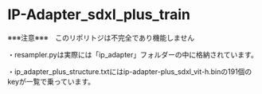 # IP-Adapter_sdxl_plus_train

※※※注意※※※　このリポリトジは不完全であり機能しません

・resampler.pyは実際には「ip_adapter」フォルダーの中に格納されています。

・ip_adapter_plus_structure.txtにはip-adapter-plus_sdxl_vit-h.binの191個のkeyが一覧で乗っています。
